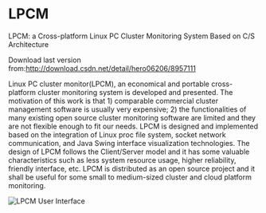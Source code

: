 # LPCM
LPCM: a Cross-platform Linux PC Cluster Monitoring System Based on C/S Architecture

Download last version from:http://download.csdn.net/detail/hero06206/8957111

Linux PC cluster monitor(LPCM), an economical and portable cross-platform cluster monitoring system is developed and presented. The motivation of this work is that 1) comparable commercial cluster management software is usually very expensive; 2) the functionalities of many existing open source cluster monitoring software are limited and they are not flexible enough to fit our needs. LPCM is designed and implemented based on the integration of Linux proc file system, socket network communication, and Java Swing interface visualization technologies. The design of LPCM follows the Client/Server model and it has some valuable characteristics such as less system resource usage, higher reliability, friendly interface, etc. LPCM is distributed as an open source project and it shall be useful for some small to medium-sized cluster and cloud platform monitoring.

![LPCM User Interface](https://cloud.githubusercontent.com/assets/2009330/7190277/86d36210-e44a-11e4-954a-c49e4d959ac8.png)
